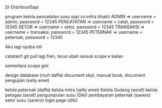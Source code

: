 SI-DistribusiSapi

program kelola pencatatan susu sapi cv.mitra bhakti 
ADMIN => username = admin, password = 12345
PENCATATAN => username = catat, password = 12345
SETOR => username = setor, password = 12345
TRANSAKSI => username = transaksi, password = 12345
PETERNAK => username = peternak, password = 12345

Aku lagi nyoba nih

catatan!!
git pull lagi fren, terus ubah sesuai scope e kalian

sementara scope gini

design database (muh daffa)
document skpl, manual book, document pengujian (selly amel)


kelola peternak (daffa)
kelola mitra (selly amel)
Kelola Gudang (asraf)
kelola petugas (asraf)
pengumpulan susu (Diki)
pembayaran peternak (savero)
setor susu (savero)
login page (diki)

